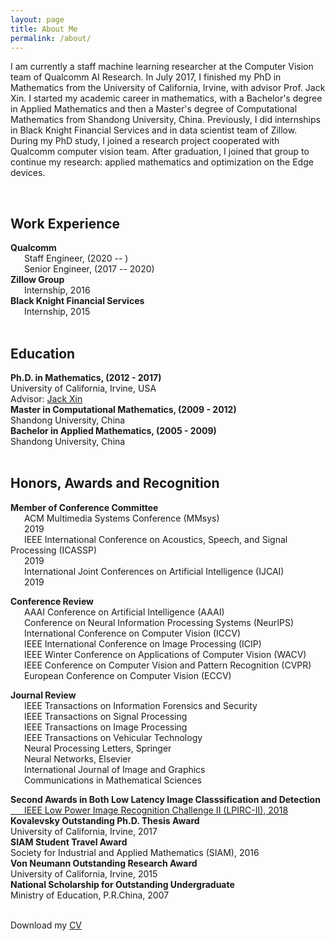```yaml
---
layout: page
title: About Me
permalink: /about/
---
```

I am currently a staff machine learning researcher at the Computer Vision team of Qualcomm AI Research. 
In July 2017, I finished my PhD in Mathematics from the University of California, Irvine, with advisor Prof. Jack Xin. 
I started my academic career in mathematics, with a Bachelor's degree in Applied Mathematics and then a Master's degree of Computational Mathematics from Shandong University, China. 
Previously, I did internships in Black Knight Financial Services and in data scientist team of Zillow. 
During my PhD study, I joined a research project cooperated with Qualcomm computer vision team. 
After graduation, I joined that group to continue my research:  applied mathematics and optimization on the Edge devices.


<br>
<h2>Work Experience</h2>
<strong>Qualcomm </strong>
<br>    &ensp; &ensp; Staff Engineer, (2020 -- ) 
<br>    &ensp; &ensp; Senior Engineer, (2017 -- 2020) <br> 
<strong>Zillow Group </strong>
<br>    &ensp; &ensp; Internship, 2016 <br>
<strong>Black Knight Financial Services </strong>
<br>    &ensp; &ensp; Internship, 2015 <br>


<br>
<h2>Education</h2>
<strong>Ph.D. in Mathematics, (2012 - 2017) </strong>
<br>    University of California, Irvine, USA
<br>    Advisor: <a href="https://www.math.uci.edu/people/jack-xin">
    Jack Xin</a><br>
<strong>Master in Computational Mathematics, (2009 - 2012) </strong>
<br>    Shandong University, China<br>
<strong>Bachelor in Applied Mathematics, (2005 - 2009) </strong>
<br>    Shandong University, China<br>


<br>
<h2>Honors, Awards and Recognition</h2>

<strong>Member of Conference Committee</strong>
<br>    &ensp; &ensp; ACM Multimedia Systems Conference (MMsys) \
        &ensp; &ensp; 2019
<br>    &ensp; &ensp; IEEE International Conference on Acoustics, Speech, and 
	Signal Processing (ICASSP) \
	    &ensp; &ensp; 2019
<br>    &ensp; &ensp; International Joint Conferences on Artificial Intelligence (IJCAI) \
        &ensp; &ensp; 2019


<strong>Conference Review</strong>
<br>    &ensp; &ensp; AAAI Conference on Artificial Intelligence (AAAI)
<br>    &ensp; &ensp; Conference on Neural Information Processing Systems (NeurIPS)
<br>    &ensp; &ensp; International Conference on Computer Vision (ICCV)
<br>    &ensp; &ensp; IEEE International Conference on Image Processing (ICIP)
<br>    &ensp; &ensp; IEEE Winter Conference on Applications of Computer Vision (WACV)
<br>    &ensp; &ensp; IEEE Conference on Computer Vision and Pattern Recognition (CVPR)
<br>    &ensp; &ensp; European Conference on Computer Vision (ECCV)

<strong>Journal Review</strong>
<br>    &ensp; &ensp; IEEE Transactions on Information Forensics and Security
<br>    &ensp; &ensp; IEEE Transactions on Signal Processing
<br>    &ensp; &ensp; IEEE Transactions on Image Processing
<br>    &ensp; &ensp; IEEE Transactions on Vehicular Technology
<br>    &ensp; &ensp; Neural Processing Letters, Springer
<br>    &ensp; &ensp; Neural Networks, Elsevier
<br>    &ensp; &ensp; International Journal of Image and Graphics
<br>    &ensp; &ensp; Communications in Mathematical Sciences


<strong>Second Awards in Both Low Latency Image Classsification and Detection</strong>
<br>    <a href="https://lpirc.ecn.purdue.edu/">
    &ensp; &ensp; IEEE Low Power Image Recognition Challenge II (LPIRC-II), 2018</a><br>
<strong>Kovalevsky Outstanding Ph.D. Thesis Award</strong>
<br>    University of California, Irvine, 2017<br>
<strong>SIAM Student Travel Award</strong>
<br>    Society for Industrial and Applied Mathematics (SIAM), 2016<br>
<strong>Von Neumann Outstanding Research Award</strong>
<br>    University of California, Irvine, 2015<br>
<strong>National Scholarship for Outstanding Undergraduate</strong>
<br>    Ministry of Education, P.R.China, 2007<br>




<br>
Download my <a href="https://github.com/zsivine/zsivine.github.io/raw/master/CV/Research_CV.pdf" download="Research_CV">CV</a><br>
<br>
